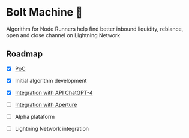 # Bolt Machine 🤖

Algorithm for Node Runners help find better inbound liquidity, reblance, open and close channel on Lightning Network

## Roadmap

- [x] [PoC](https://github.com/AreaLayer/Bolt-Machine-AI)
- [x] Initial algorithm development
- [x] [Integration with  API ChatGPT-4](https://platform.openai.com/docs/introduction/overview)
- [ ] [Integration with  Aperture](https://github.com/lightninglabs/aperture/tree/master)
- [ ] Alpha plataform
- [ ] Lightning Network integration 

